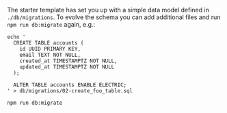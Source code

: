 The starter template has set you up with a simple data model defined in `./db/migrations`. To evolve the schema you can add additional files and run `npm run db:migrate` again, e.g.:

```shell
echo '
  CREATE TABLE accounts (
    id UUID PRIMARY KEY,
    email TEXT NOT NULL,
    created_at TIMESTAMPTZ NOT NULL,
    updated_at TIMESTAMPTZ NOT NULL
  );

  ALTER TABLE accounts ENABLE ELECTRIC;
' > db/migrations/02-create_foo_table.sql

npm run db:migrate
```
